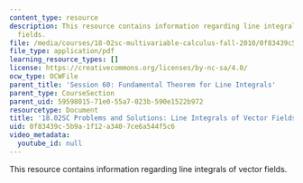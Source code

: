 ```yaml
---
content_type: resource
description: This resource contains information regarding line integrals of vector
  fields.
file: /media/courses/18-02sc-multivariable-calculus-fall-2010/0f83439c5b9a1f12a3407ce6a544f5c6_MIT18_02SC_pb_60_comb.pdf
file_type: application/pdf
learning_resource_types: []
license: https://creativecommons.org/licenses/by-nc-sa/4.0/
ocw_type: OCWFile
parent_title: 'Session 60: Fundamental Theorem for Line Integrals'
parent_type: CourseSection
parent_uid: 59598015-71e0-55a7-023b-590e1522b972
resourcetype: Document
title: '18.02SC Problems and Solutions: Line Integrals of Vector Fields'
uid: 0f83439c-5b9a-1f12-a340-7ce6a544f5c6
video_metadata:
  youtube_id: null
---
```

This resource contains information regarding line integrals of vector fields.